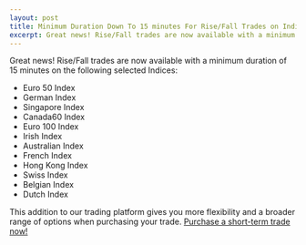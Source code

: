 ```yaml
---
layout: post
title: Minimum Duration Down To 15 minutes For Rise/Fall Trades on Indices
excerpt: Great news! Rise/Fall trades are now available with a minimum duration of 15 minutes on the following selected Indices
---
```


Great news! Rise/Fall trades are now available with a minimum duration of 15 minutes on the following selected Indices:

* Euro 50 Index
* German Index
* Singapore Index
* Canada60 Index
* Euro 100 Index
* Irish Index
* Australian Index
* French Index
* Hong Kong Index
* Swiss Index
* Belgian Index
* Dutch Index

This addition to our trading platform gives you more flexibility and a broader range of options when purchasing your trade. [Purchase a short-term trade now!](https://www.binary.com/c/trade.cgi?market=indices&time=15m&form_name=risefall&expiry_&amount_&H=S0P&currency=USD&underlying_symbol=SX5E&amount=100&date_&&l=EN&utm_medium=social&utm_source=blog&utm_content=whatsnew)
